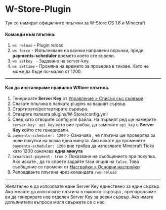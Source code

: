 # W-Store-Plugin
Тук се намират офицялните плъгини за W-Store CS 1.6 и Minecraft

<h4>Команди към плъгина:</h4>

<ol>
  <li><code>ws reload</code> - Plugin reload</li>
  <li><code>ws force</code> - Изпълняване на всички направени поръчки, преди <b>payments-scheduler</b> времето което сте въвели.</li>
  <li><code>ws setkey <key></code> - Задаване на server-key.</li>
  <li><code>ws settime</code> - Промяна на времето за проверка в тикове. Като не може да бъде по-малко от 1200.</li>
</ol>
<hr>
<h4>Как да инсталираме правилно WStore плъгина.</h4>

<ol>
  <li>Генерирате <b>Server Key</b> от <a href="https://panel.w-store.org/servers/" target="_blank" rel="noopener">Управление &gt; Списък със сървъри</a></li>
  <li>Слагате плъгина в папката plugins на вашият сървър.</li>
  <li>Стартирате/рестартирате сървъра.</li>
  <li>Отваряте папката plugins/W-Store/config.yml</li>
  <li>След като отворите config.yml файла. На първият ред ще намерите <code> server-key: api_key</code> като вие трябва, да замените <code>api_key</code> с <b>Server Key</b> който сте генерирали.</li>
  <li><code>payments-scheduler: 1200</code> &gt; Означава , че плъгина ще проверява за нови покупки на всяка една минута. Ако искате да промените <code>payments-scheduler: 1200</code> вие трябва да изпозлвате Minecraft Ticks като 1200 означава <b>една минута</b></li>
  <li><code>broadcast-payment: true</code> &gt; Показване на съобщението при покупка. Ако искате , да го спрете задайте тази опция на <code>false</code>. Това съобщение се променя от <a href="settings/settings.php" target="_blank" rel="noopener">Настройки &gt; Основни настройки</a></li>
  <li>Релоадванте плъгина чрез командата <code>/ws reload </code></li>
</ol>

<hr>
Желателно е да изпозлвате един Server Key единствено за един сървър. Ако желате да изпозлвате плъгина в няколко сървъра , препоръчваме ви да генерирате нов отделен Server Key за всеки сървър.
Ако имате допълнители въпроси моля свържете се с нас.

